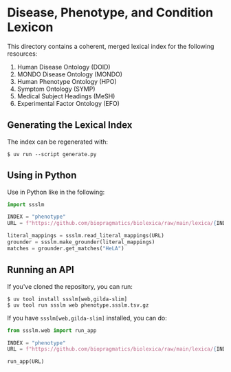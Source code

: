 # Disease, Phenotype, and Condition Lexicon

This directory contains a coherent, merged lexical index for the following
resources:

1. Human Disease Ontology (DOID)
2. MONDO Disease Ontology (MONDO)
3. Human Phenotype Ontology (HPO)
4. Symptom Ontology (SYMP)
5. Medical Subject Headings (MeSH)
6. Experimental Factor Ontology (EFO)

## Generating the Lexical Index

The index can be regenerated with:

```console
$ uv run --script generate.py
```

## Using in Python

Use in Python like in the following:

```python
import ssslm

INDEX = "phenotype"
URL = f"https://github.com/biopragmatics/biolexica/raw/main/lexica/{INDEX}/{INDEX}.ssslm.tsv.gz"

literal_mappings = ssslm.read_literal_mappings(URL)
grounder = ssslm.make_grounder(literal_mappings)
matches = grounder.get_matches("HeLA")
```

## Running an API

If you've cloned the repository, you can run:

```console
$ uv tool install ssslm[web,gilda-slim]
$ uv tool run ssslm web phenotype.ssslm.tsv.gz
```

If you have `ssslm[web,gilda-slim]` installed, you can do:

```python
from ssslm.web import run_app

INDEX = "phenotype"
URL = f"https://github.com/biopragmatics/biolexica/raw/main/lexica/{INDEX}/{INDEX}.ssslm.tsv.gz"

run_app(URL)
```
